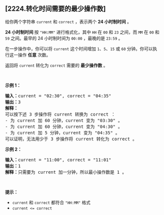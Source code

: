 ## [2224.转化时间需要的最少操作数]
<p>给你两个字符串 <code>current</code> 和 <code>correct</code> ，表示两个 <strong>24 小时制时间</strong> 。</p>

<p><strong>24 小时制时间</strong> 按 <code>"HH:MM"</code> 进行格式化，其中 <code>HH</code> 在 <code>00</code> 和 <code>23</code> 之间，而 <code>MM</code> 在 <code>00</code> 和 <code>59</code> 之间。最早的 24 小时制时间为 <code>00:00</code> ，最晚的是 <code>23:59</code> 。</p>

<p>在一步操作中，你可以将 <code>current</code> 这个时间增加 <code>1</code>、<code>5</code>、<code>15</code> 或 <code>60</code> 分钟。你可以执行这一操作 <strong>任意</strong> 次数。</p>

<p>返回将&nbsp;<code>current</code><em> </em>转化为<em> </em><code>correct</code> 需要的 <strong>最少操作数</strong> 。</p>

<p>&nbsp;</p>

<p><strong>示例 1：</strong></p>

<pre><strong>输入：</strong>current = "02:30", correct = "04:35"
<strong>输出：</strong>3
<strong>解释：
</strong>可以按下述 3 步操作将 current 转换为 correct ：
- 为 current 加 60 分钟，current 变为 "03:30" 。
- 为 current 加 60 分钟，current 变为 "04:30" 。 
- 为 current 加 5 分钟，current 变为 "04:35" 。
可以证明，无法用少于 3 步操作将 current 转化为 correct 。</pre>

<p><strong>示例 2：</strong></p>

<pre><strong>输入：</strong>current = "11:00", correct = "11:01"
<strong>输出：</strong>1
<strong>解释：</strong>只需要为 current 加一分钟，所以最小操作数是 1 。
</pre>

<p>&nbsp;</p>

<p><strong>提示：</strong></p>

<ul>
	<li><code>current</code> 和 <code>correct</code> 都符合 <code>"HH:MM"</code> 格式</li>
	<li><code>current &lt;= correct</code></li>
</ul>
